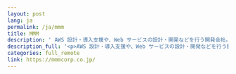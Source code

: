 ```yaml
---
layout: post
lang: ja
permalink: /ja/mmm
title: MMM
description: ' AWS 設計・導入支援や、Web サービスの設計・開発などを行う開発会社。社員全員がリモートワーク。 '
description_full: '<p>AWS 設計・導入支援や、Web サービスの設計・開発などを行う開発会社。社員全員がリモートワーク。</p>'
categories: full_remote
link: https://mmmcorp.co.jp/
---
```

